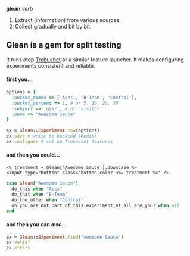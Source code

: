 **glean** *verb*

1. Extract (information) from various sources.
2. Collect gradually and bit by bit.

## Glean is a gem for split testing
It runs atop [Trebuchet](https://github.com/airbnb/trebuchet) or a similar feature launcher. It makes configuring experiments consistent and reliable.

#### first you...

```ruby
options = {
  :bucket_names => ['Aces', 'B-Team', 'Control'],
  :bucket_percent => 1, # or 5, 10, 20, 50
  :subject => 'user', # or 'visitor'
  :name => "Awesome Sauce"
}

ex = Glean::Experiment.new(options)
ex.save # write to backend (Redis)
ex.configure # set up Trebuchet features
```

#### and then you could...

```xml+erb
<% treatment = Glean['Awesome Sauce'].downcase %>
<input type="button" class="button-color-<%= treatment %>" />
```


```ruby
case Glean["Awesome Sauce"]
  do_this when "Aces"
  do_that when "B-Team"
  do_the_other when "Control"
  oh_you_are_not_part_of_this_experiment_at_all_are_you? when nil
end

```

#### and then you can also...

```ruby
ex = Glean::Experiment.find("Awesome Sauce")
ex.valid?
ex.errors
```